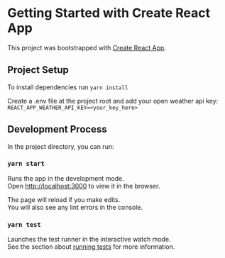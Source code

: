 # Getting Started with Create React App

This project was bootstrapped with [Create React App](https://github.com/facebook/create-react-app).

## Project Setup
To install dependencies run `yarn install`

Create a .env file at the project root and add your open weather api key:
`REACT_APP_WEATHER_API_KEY=<your_key_here>`

## Development Process

In the project directory, you can run:

### `yarn start`

Runs the app in the development mode.\
Open [http://localhost:3000](http://localhost:3000) to view it in the browser.

The page will reload if you make edits.\
You will also see any lint errors in the console.

### `yarn test`

Launches the test runner in the interactive watch mode.\
See the section about [running tests](https://facebook.github.io/create-react-app/docs/running-tests) for more information.
